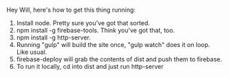 Hey Will, here's how to get this thing running:

1. Install node.  Pretty sure you've got that sorted.
2. npm install -g firebase-tools.  Think you've got that, too.
2. npm install -g http-server.
3. Running "gulp" will build the site once, "gulp watch" does it on loop.
   Like usual.
3. firebase-deploy will grab the contents of dist and push them to firebase.
3. To run it locally, cd into dist and just run http-server
